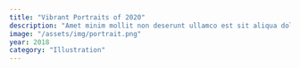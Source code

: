 ```yaml
---
title: "Vibrant Portraits of 2020"
description: "Amet minim mollit non deserunt ullamco est sit aliqua dolor do amet sint. Velit officia consequat duis enim velit mollit. Exercitation veniam consequat sunt nostrud amet."
image: "/assets/img/portrait.png"
year: 2018
category: "Illustration"
---
```

